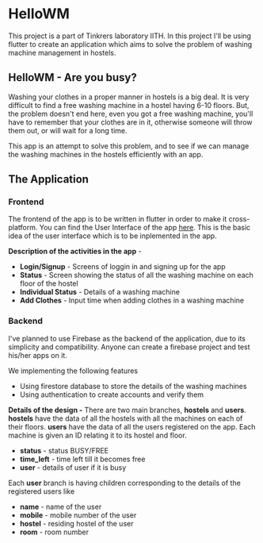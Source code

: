 # HelloWM 

This project is a part of Tinkrers laboratory IITH. In this project I'll be using flutter to create an application which aims to solve the problem of washing machine management in hostels.

## HelloWM - Are you busy?

Washing your clothes in a proper manner in hostels is a big deal. It is very difficult to find a free washing machine in a hostel having 6-10 floors. But, the problem doesn't end here, even you got a free washing machine, you'll have to remember that your clothes are in it, otherwise someone will throw them out, or will wait for a long time.

This app is an attempt to solve this problem, and to see if we can manage the washing machines in the hostels efficiently with an app.

## The Application
### Frontend
The frontend of the app is to be written in flutter in order to make it cross-platform. You can find the User Interface of the app [here](https://tinyurl.com/smartlaundryui). This is the basic idea of the user interface which is to be inplemented in the app. 

**Description of the activities in the app** - 
* **Login/Signup** - Screens of loggin in and signing up for the app
* **Status** - Screen showing the status of all the washing machine on each floor of the hostel
* **Individual Status** - Details of a washing machine
* **Add Clothes** - Input time when adding clothes in a washing machine


### Backend
I've planned to use Firebase as the backend of the application, due to its simplicity and compatibility. Anyone can create a firebase project and test his/her apps on it. 

We implementing the following features
* Using firestore database to store the details of the washing machines
* Using authentication to create accounts and verify them

**Details of the design -** There are two main branches, **hostels** and **users**. **hostels** have the data of all the hostels with all the machines on each of their floors. **users** have the data of all the users registered on the app. Each machine is given an ID relating it to its hostel and floor.
* **status** - status BUSY/FREE 
* **time_left** - time left till it becomes free
* **user** - details of user if it is busy

Each **user** branch is having children corresponding to the details of the registered users like
* **name** - name of the user
* **mobile** - mobile number of the user
* **hostel** - residing hostel of the user
* **room** - room number